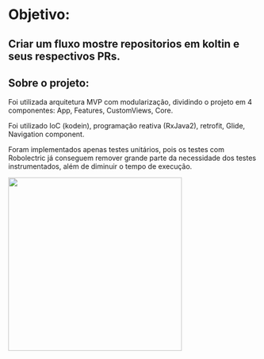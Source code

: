 # Objetivo:
## Criar um fluxo mostre repositorios em koltin e seus respectivos PRs.

## Sobre o projeto:
 Foi utilizada arquitetura MVP com modularização, dividindo o projeto em 4 componentes: App, Features, CustomViews, Core.
 
 Foi utilizado IoC (kodein), programação reativa (RxJava2), retrofit, Glide, Navigation component.
 
 Foram implementados apenas testes unitários, pois os testes com Robolectric já conseguem remover grande parte da necessidade dos testes instrumentados, além de diminuir o tempo de execução.


<img src="ui.gif" width="350"/>
